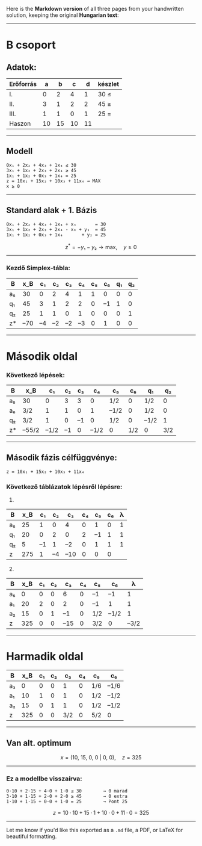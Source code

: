 Here is the **Markdown version** of all three pages from your handwritten solution, keeping the original **Hungarian text**:

---

# **B csoport**

## Adatok:

| Erőforrás | a  | b  | c  | d  | készlet |
| --------- | -- | -- | -- | -- | ------- |
| I.        | 0  | 2  | 4  | 1  | 30 ≤    |
| II.       | 3  | 1  | 2  | 2  | 45 ≥    |
| III.      | 1  | 1  | 0  | 1  | 25 =    |
| Haszon    | 10 | 15 | 10 | 11 |         |

---

## **Modell**

```plaintext
0x₁ + 2x₂ + 4x₃ + 1x₄ ≤ 30  
3x₁ + 1x₂ + 2x₃ + 2x₄ ≥ 45  
1x₁ + 1x₂ + 0x₃ + 1x₄ = 25  
z = 10x₁ + 15x₂ + 10x₃ + 11x₄ → MAX  
x ≥ 0
```

---

## **Standard alak + 1. Bázis**

```plaintext
0x₁ + 2x₂ + 4x₃ + 1x₄ + x₅       = 30  
3x₁ + 1x₂ + 2x₃ + 2x₄ - x₆ + y₁  = 45  
1x₁ + 1x₂ + 0x₃ + 1x₄       + y₂ = 25  
```

$$
z^* = -y₁ - y₂ \rightarrow \text{max},\quad y \geq 0
$$

---

### **Kezdő Simplex-tábla:**

| B   | x\_B | c₁ | c₂ | c₃ | c₄ | c₅ | c₆ | q₁ | q₂ |
| --- | ---- | -- | -- | -- | -- | -- | -- | -- | -- |
| a₅  | 30   | 0  | 2  | 4  | 1  | 1  | 0  | 0  | 0  |
| q₁  | 45   | 3  | 1  | 2  | 2  | 0  | –1 | 1  | 0  |
| q₂  | 25   | 1  | 1  | 0  | 1  | 0  | 0  | 0  | 1  |
| z\* | –70  | –4 | –2 | –2 | –3 | 0  | 1  | 0  | 0  |

---

# **Második oldal**

### **Következő lépések:**

| B   | x\_B  | c₁   | c₂ | c₃ | c₄   | c₅   | c₆  | q₁   | q₂  |
| --- | ----- | ---- | -- | -- | ---- | ---- | --- | ---- | --- |
| a₅  | 30    | 0    | 3  | 3  | 0    | 1/2  | 0   | 1/2  | 0   |
| a₆  | 3/2   | 1    | 1  | 0  | 1    | –1/2 | 0   | 1/2  | 0   |
| q₂  | 3/2   | 1    | 0  | –1 | 0    | 1/2  | 0   | –1/2 | 1   |
| z\* | –55/2 | –1/2 | –1 | 0  | –1/2 | 0    | 1/2 | 0    | 3/2 |

---

## **Második fázis célfüggvénye:**

```plaintext
z = 10x₁ + 15x₂ + 10x₃ + 11x₄
```

### Következő táblázatok lépésről lépésre:

1.

| B  | x\_B | c₁ | c₂ | c₃  | c₄ | c₅ | c₆ | λ |
| -- | ---- | -- | -- | --- | -- | -- | -- | - |
| a₅ | 25   | 1  | 0  | 4   | 0  | 1  | 0  | 1 |
| q₁ | 20   | 0  | 2  | 0   | 2  | –1 | 1  | 1 |
| q₂ | 5    | –1 | 1  | –2  | 0  | 1  | 1  | 1 |
| z  | 275  | 1  | –4 | –10 | 0  | 0  | 0  |   |

2.

| B  | x\_B | c₁ | c₂ | c₃  | c₄ | c₅  | c₆   | λ    |
| -- | ---- | -- | -- | --- | -- | --- | ---- | ---- |
| a₅ | 0    | 0  | 0  | 6   | 0  | –1  | –1   | 1    |
| a₁ | 20   | 2  | 0  | 2   | 0  | –1  | 1    | 1    |
| a₂ | 15   | 0  | 1  | –1  | 0  | 1/2 | –1/2 | 1    |
| z  | 325  | 0  | 0  | –15 | 0  | 3/2 | 0    | –3/2 |

---

# **Harmadik oldal**

| B  | x\_B | c₁ | c₂ | c₃  | c₄ | c₅  | c₆   |
| -- | ---- | -- | -- | --- | -- | --- | ---- |
| a₃ | 0    | 0  | 0  | 1   | 0  | 1/6 | –1/6 |
| a₁ | 10   | 1  | 0  | 1   | 0  | 1/2 | –1/2 |
| a₂ | 15   | 0  | 1  | 1   | 0  | 1/2 | –1/2 |
| z  | 325  | 0  | 0  | 3/2 | 0  | 5/2 | 0    |

---

## **Van alt. optimum**

$$
x = (10,\ 15,\ 0,\ 0\ |\ 0,\ 0),\quad z = 325
$$

---

### **Ez a modellbe visszaírva:**

```plaintext
0·10 + 2·15 + 4·0 + 1·0 ≤ 30        → 0 marad  
3·10 + 1·15 + 2·0 + 2·0 ≥ 45        → 0 extra  
1·10 + 1·15 + 0·0 + 1·0 = 25        → Pont 25  
```

$$
z = 10·10 + 15·1 + 10·0 + 11·0 = 325
$$

---

Let me know if you'd like this exported as a `.md` file, a PDF, or LaTeX for beautiful formatting.
